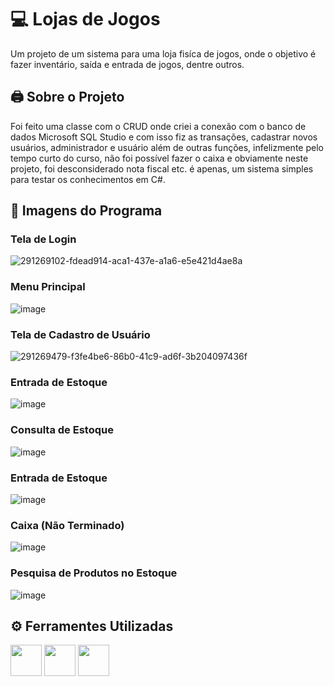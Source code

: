# 💻 Lojas de Jogos

Um projeto de um sistema para uma loja fisíca de jogos, onde
o objetivo é fazer inventário, saída e entrada de jogos, dentre outros.

## 🖨 Sobre o Projeto

Foi feito uma classe com o CRUD onde criei a conexão com o banco de dados
Microsoft SQL Studio e com isso fiz as transações, cadastrar novos usuários,
administrador e usuário além de outras funções, infelizmente pelo tempo curto do curso,
não foi possível fazer o caixa e obviamente neste projeto, foi desconsiderado nota fiscal etc. é apenas,
um sistema simples para testar os conhecimentos em C#.

## 🎨 Imagens do Programa

### Tela de Login
![291269102-fdead914-aca1-437e-a1a6-e5e421d4ae8a](https://github.com/viladavi6/GamesC-/assets/158050165/c22a423a-bcd9-47c1-9993-af7328f7e4fd)

### Menu Principal
![image](https://github.com/viladavi6/GamesC-/assets/158050165/12abc02f-2823-4600-80f8-6fced6eb7f25)

### Tela de Cadastro de Usuário
![291269479-f3fe4be6-86b0-41c9-ad6f-3b204097436f](https://github.com/viladavi6/GamesC-/assets/158050165/daf0e28e-4ee0-4a0c-8a76-4ab62efefb06)

### Entrada de Estoque
![image](https://github.com/viladavi6/GamesC-/assets/158050165/da2ca752-c7a9-4f01-8515-5032d1d195ab)

### Consulta de Estoque
![image](https://github.com/viladavi6/GamesC-/assets/158050165/16a80189-1731-4ea5-b798-29bafbe051f6)

### Entrada de Estoque
![image](https://github.com/viladavi6/GamesC-/assets/158050165/b8500643-5fb6-4600-8fcd-cc9c2e966095)

### Caixa (Não Terminado)
![image](https://github.com/viladavi6/GamesC-/assets/158050165/4866dc6c-6da5-49f2-9873-df51ce6f03bc)

### Pesquisa de Produtos no Estoque
![image](https://github.com/viladavi6/GamesC-/assets/158050165/6c1aa9dd-6fbd-4e8f-803d-a5a7a6ec953a)

## ⚙ Ferramentes Utilizadas 

<div>
  <img width="50px" lang="50px" src="https://cdn.jsdelivr.net/gh/devicons/devicon@latest/icons/csharp/csharp-original.svg" />
  <img width="50px" lang="50px" src="https://cdn.jsdelivr.net/gh/devicons/devicon@latest/icons/visualstudio/visualstudio-plain.svg" />
  <img width="50px" lang="50px" src="https://cdn.jsdelivr.net/gh/devicons/devicon@latest/icons/microsoftsqlserver/microsoftsqlserver-plain-wordmark.svg" />              
</div>
